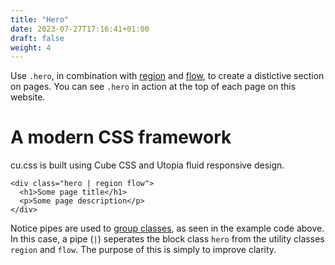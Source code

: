 ```yaml
---
title: "Hero"
date: 2023-07-27T17:16:41+01:00
draft: false
weight: 4
---
```


Use `.hero`, in combination with [region](/utilities#region) and [flow](/utilities#flow), to create a distictive section on pages. You can see `.hero` in action at the top of each page on this website.

<div class="hero | region flow">
  <h1>A modern CSS framework</h1>
  <p>cu.css is built using Cube CSS and Utopia fluid responsive design.</p>
</div>

```
<div class="hero | region flow">
  <h1>Some page title</h1>
  <p>Some page description</p>
</div>
```

Notice pipes are used to [group classes](https://cube.fyi/grouping.html#grouping-order), as seen in the example code above. In this case, a pipe (`|`) seperates the block class `hero` from the utility classes `region` and `flow`. The purpose of this is simply to improve clarity. 

